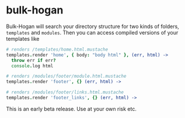 bulk-hogan
==========

Bulk-Hogan will search your directory structure for two kinds
of folders, `templates` and `modules`. Then you can access compiled
versions of your templates like

````coffeescript
# renders /templates/home.html.mustache
templates.render 'home', { body: "body html" }, (err, html) ->
  throw err if err?
  console.log html

# renders /modules/footer/module.html.mustache
templates.render 'footer', {} (err, html) ->

# renders /modules/footer/links.html.mustache
templates.render 'footer_links', {} (err, html) ->
````

This is an early beta release. Use at your own risk etc.

